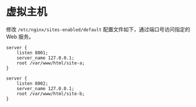 # 虚拟主机

修改 `/etc/nginx/sites-enabled/default` 配置文件如下，通过端口号访问指定的 Web 服务。

```
server {
	listen 8001;
	server_name 127.0.0.1;
	root /var/www/html/site-a;
}

server {
	listen 8002;
	server_name 127.0.0.1;
	root /var/www/html/site-b;
}
```

